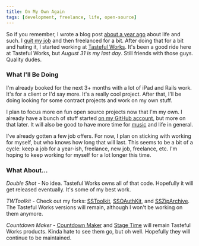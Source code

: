 ```yaml
---
title: On My Own Again
tags: [development, freelance, life, open-source]
---
```


So if you remember, I wrote a blog post [about a year ago](http://samsoff.es/posts/moving-to-dallas) about life and such. I [quit my job](http://samsoff.es/posts/i-dont-have-a-boss-anymore) and then freelanced for a bit. After doing that for a bit and hating it, I started working at [Tasteful Works](http://tastefulworks.com). It's been a good ride here at Tasteful Works, but *August 31 is my last day*. Still friends with those guys. Quality dudes.

### What I'll Be Doing

I'm already booked for the next 3+ months with a lot of iPad and Rails work. It's for a client or I'd say more. It's a really cool project. After that, I'll be doing looking for some contract projects and work on my own stuff.

I plan to focus more on fun open source projects now that I'm my own. I already have a bunch of stuff started [on my GitHub account](http://github.com/samsoffes), but more on that later. It will also be good to have more time for [music](http://samsoff.es/music) and life in general.

I've already gotten a few job offers. For now, I plan on sticking with working for myself, but who knows how long that will last. This seems to be a bit of a cycle: keep a job for a year-ish, freelance, new job, freelance, etc. I'm hoping to keep working for myself for a lot longer this time.

### What About...

*Double Shot* - No idea. Tasteful Works owns all of that code. Hopefully it will get released eventually. It's some of my best work.

*TWToolkit* - Check out my forks: [SSToolkit](http://github.com/samsoffes/sstoolkit), [SSOAuthKit](http://github.com/samsoffes/ssoauthkit), and [SSZipArchive](http://github.com/samsoffes/ssziparchive). The Tasteful Works versions will remain, although I won't be working on them anymore.

*Countdown Maker* - [Countdown Maker](http://tastefulworks.com/countdown-maker) and [Stage Time](http://tastefulworks.com/stage-time) will remain Tasteful Works products. Kinda hate to see them go, but oh well. Hopefully they will continue to be maintained.
